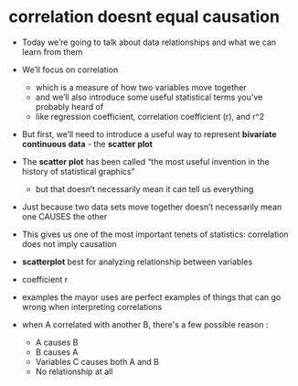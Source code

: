 # correlation doesnt equal causation
- Today we’re going to talk about data relationships and what we can learn from them
- We’ll focus on correlation
    - which is a measure of how two variables move together
    - and we’ll also introduce some useful statistical terms you’ve probably heard of
    - like regression coefficient, correlation coefficient (r), and r^2
- But first, we’ll need to introduce a useful way to represent __bivariate continuous data__ - the __scatter plot__
- The __scatter plot__ has been called “the most useful invention in the history of statistical graphics”
    - but that doesn’t necessarily mean it can tell us everything
- Just because two data sets move together doesn’t necessarily mean one CAUSES the other
- This gives us one of the most important tenets of statistics: correlation does not imply causation  



- __scatterplot__ best for analyzing relationship between variables
- coefficient r
- examples the mayor uses are perfect examples of things that can go wrong when interpreting correlations
- when A correlated with another B, there's a few possible reason :
    - A causes B
    - B causes A
    - Variables C causes both A and B
    - No relationship at all
